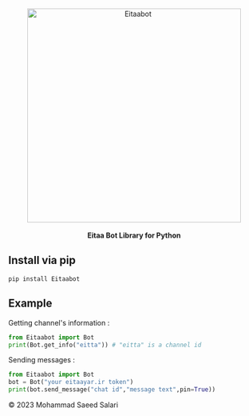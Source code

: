 <p align="center">
    <br>
        <img src="https://s2.uupload.ir/files/inshot_20230218_173605494_ss40.jpg" alt="Eitaabot" width="428">
    <br>
    <br>
    <b>Eitaa Bot Library for Python</b>
    <br>
</p>

## Install via pip
```
pip install Eitaabot
```

## Example
Getting channel's information :
```py
from Eitaabot import Bot
print(Bot.get_info("eitta")) # "eitta" is a channel id
```

Sending messages :
```py
from Eitaabot import Bot
bot = Bot("your eitaayar.ir token")
print(bot.send_message("chat id","message text",pin=True))
```


© 2023 Mohammad Saeed Salari